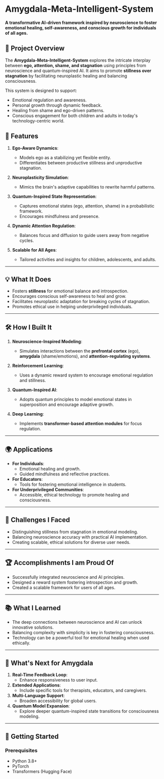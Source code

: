 # Amygdala-Meta-Intelligent-System

**A transformative AI-driven framework inspired by neuroscience to foster emotional healing, self-awareness, and conscious growth for individuals of all ages.**

## 🚀 **Project Overview**

The **Amygdala-Meta-Intelligent-System** explores the intricate interplay between **ego, attention, shame, and stagnation** using principles from neuroscience and quantum-inspired AI. It aims to promote **stillness over stagnation** by facilitating neuroplastic healing and balancing consciousness.

This system is designed to support:
- Emotional regulation and awareness.
- Personal growth through dynamic feedback.
- Healing from shame and ego-driven patterns.
- Conscious engagement for both children and adults in today's technology-centric world.

## 🌟 **Features**
1. **Ego-Aware Dynamics**:
   - Models ego as a stabilizing yet flexible entity.
   - Differentiates between productive stillness and unproductive stagnation.
   
2. **Neuroplasticity Simulation**:
   - Mimics the brain's adaptive capabilities to rewrite harmful patterns.

3. **Quantum-Inspired State Representation**:
   - Captures emotional states (ego, attention, shame) in a probabilistic framework.
   - Encourages mindfulness and presence.

4. **Dynamic Attention Regulation**:
   - Balances focus and diffusion to guide users away from negative cycles.

5. **Scalable for All Ages**:
   - Tailored activities and insights for children, adolescents, and adults.

---

## 💡 **What It Does**
- Fosters **stillness** for emotional balance and introspection.
- Encourages conscious self-awareness to heal and grow.
- Facilitates neuroplastic adaptation for breaking cycles of stagnation.
- Promotes ethical use in helping underprivileged individuals.

---

## 🛠️ **How I Built It**
1. **Neuroscience-Inspired Modeling**:
   - Simulates interactions between the **prefrontal cortex** (ego), **amygdala** (shame/emotions), and **attention-regulating systems**.

2. **Reinforcement Learning**:
   - Uses a dynamic reward system to encourage emotional regulation and stillness.

3. **Quantum-Inspired AI**:
   - Adopts quantum principles to model emotional states in superposition and encourage adaptive growth.

4. **Deep Learning**:
   - Implements **transformer-based attention modules** for focus regulation.

---

## 🌍 **Applications**
- **For Individuals**:
  - Emotional healing and growth.
  - Guided mindfulness and reflective practices.
- **For Educators**:
  - Tools for fostering emotional intelligence in students.
- **For Underprivileged Communities**:
  - Accessible, ethical technology to promote healing and consciousness.

---

## 🤔 **Challenges I Faced**
- Distinguishing stillness from stagnation in emotional modeling.
- Balancing neuroscience accuracy with practical AI implementation.
- Creating scalable, ethical solutions for diverse user needs.

---

## 🏆 **Accomplishments I am Proud Of**
- Successfully integrated neuroscience and AI principles.
- Designed a reward system fostering introspection and growth.
- Created a scalable framework for users of all ages.

---

## 📚 **What I Learned**
- The deep connections between neuroscience and AI can unlock innovative solutions.
- Balancing complexity with simplicity is key in fostering consciousness.
- Technology can be a powerful tool for emotional healing when used ethically.

---

## 🔮 **What's Next for Amygdala**
1. **Real-Time Feedback Loop**:
   - Enhance responsiveness to user input.
2. **Extended Applications**:
   - Include specific tools for therapists, educators, and caregivers.
3. **Multi-Language Support**:
   - Broaden accessibility for global users.
4. **Quantum Model Expansion**:
   - Explore deeper quantum-inspired state transitions for consciousness modeling.

---

## 🔧 **Getting Started**

### **Prerequisites**
- Python 3.8+
- PyTorch
- Transformers (Hugging Face)
